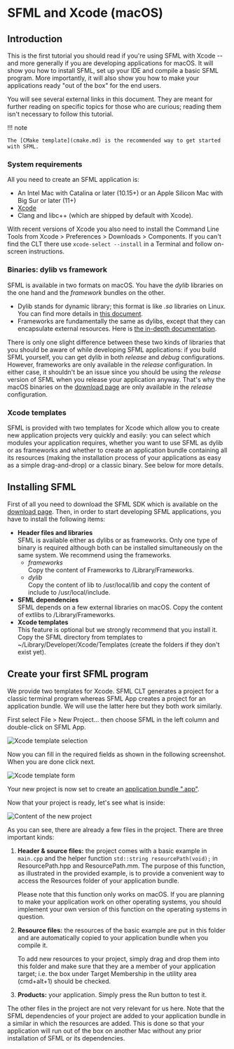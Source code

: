 # SFML and Xcode (macOS)

## Introduction

This is the first tutorial you should read if you're using SFML with Xcode -- and more generally if you are developing applications for macOS.
It will show you how to install SFML, set up your IDE and compile a basic SFML program.
More importantly, it will also show you how to make your applications ready "out of the box" for the end users.

You will see several external links in this document.
They are meant for further reading on specific topics for those who are curious; reading them isn't necessary to follow this tutorial.

!!! note

    The [CMake template](cmake.md) is the recommended way to get started with SFML.

### System requirements

All you need to create an SFML application is:

- An Intel Mac with Catalina or later (10.15+) or an Apple Silicon Mac with Big Sur or later (11+)
- [Xcode](https://developer.apple.com/xcode/ "Download Xcode")
- Clang and libc++ (which are shipped by default with Xcode).

With recent versions of Xcode you also need to install the Command Line Tools from Xcode > Preferences > Downloads > Components.
If you can't find the CLT there use `xcode-select --install` in a Terminal and follow on-screen instructions.

### Binaries: dylib vs framework

SFML is available in two formats on macOS.
You have the _dylib_ libraries on the one hand and the _framework_ bundles on the other.

- Dylib stands for dynamic library; this format is like _.so_ libraries on Linux.
You can find more details in [this document](https://developer.apple.com/library/mac/#documentation/DeveloperTools/Conceptual/DynamicLibraries/ "Go to Apple's documentation about dylib").
- Frameworks are fundamentally the same as dylibs, except that they can encapsulate external resources.
Here is [the in-depth documentation](https://developer.apple.com/library/mac/#documentation/MacOSX/Conceptual/BPFrameworks/Frameworks.html "Go to Apple's documentation about framework").

There is only one slight difference between these two kinds of libraries that you should be aware of while developing SFML applications: if you build SFML yourself, you can get dylib in both _release_ and _debug_ configurations.
However, frameworks are only available in the _release_ configuration.
In either case, it shouldn't be an issue since you should be using the _release_ version of SFML when you release your application anyway.
That's why the macOS binaries on the [download page](https://www.sfml-dev.org/download.php "Go to the download page") are only available in the _release_ configuration.

### Xcode templates

SFML is provided with two templates for Xcode which allow you to create new application projects very quickly and easily: you can select which modules your application requires, whether you want to use SFML as dylib or as frameworks and whether to create an application bundle containing all its resources (making the installation process of your applications as easy as a simple drag-and-drop) or a classic binary.
See below for more details.

## Installing SFML

First of all you need to download the SFML SDK which is available on the [download page](https://www.sfml-dev.org/download.php "Go to the download page").
Then, in order to start developing SFML applications, you have to install the following items:

- **Header files and libraries**  
    SFML is available either as dylibs or as frameworks.
    Only one type of binary is required although both can be installed simultaneously on the same system.
    We recommend using the frameworks.
    - _frameworks_  
        Copy the content of Frameworks to /Library/Frameworks.
    - _dylib_  
        Copy the content of lib to /usr/local/lib and copy the content of include to /usr/local/include.
- **SFML dependencies**  
    SFML depends on a few external libraries on macOS.
    Copy the content of extlibs to /Library/Frameworks.
- **Xcode templates**  
    This feature is optional but we strongly recommend that you install it.
    Copy the SFML directory from templates to ~/Library/Developer/Xcode/Templates (create the folders if they don't exist yet).

## Create your first SFML program

We provide two templates for Xcode. SFML CLT generates a project for a classic terminal program whereas SFML App creates a project for an application bundle.
We will use the latter here but they both work similarly.

First select File > New Project... then choose SFML in the left column and double-click on SFML App.

![Xcode template selection](https://www.sfml-dev.org/tutorials/2.6/images/start-osx-new-project.png "Xcode template selection")

Now you can fill in the required fields as shown in the following screenshot.
When you are done click next.

![Xcode template form](https://www.sfml-dev.org/tutorials/2.6/images/start-osx-new-project-settings.png "Xcode template form")

Your new project is now set to create an [application bundle ".app"](https://developer.apple.com/library/mac/#documentation/CoreFoundation/Conceptual/CFBundles/BundleTypes/BundleTypes.html "Go to Apple's documentation
about application bundle").

Now that your project is ready, let's see what is inside:

![Content of the new project](https://www.sfml-dev.org/tutorials/2.6/images/start-osx-window.png "Content of the new project")

As you can see, there are already a few files in the project.
There are three important kinds:

1. **Header & source files:** the project comes with a basic example in `main.cpp` and the helper function `std::string resourcePath(void);` in ResourcePath.hpp and ResourcePath.mm.
    The purpose of this function, as illustrated in the provided example, is to provide a convenient way to access the Resources folder of your application bundle.

    Please note that this function only works on macOS.
    If you are planning to make your application work on other operating systems, you should implement your own version of this function on the operating systems in question.
2. **Resource files:** the resources of the basic example are put in this folder and are automatically copied to your application bundle when you compile it.

    To add new resources to your project, simply drag and drop them into this folder and make sure that they are a member of your application target; i.e. the box under Target Membership in the utility area (cmd+alt+1) should be checked.
3. **Products:** your application.
    Simply press the Run button to test it.

The other files in the project are not very relevant for us here.
Note that the SFML dependencies of your project are added to your application bundle in a similar in which the resources are added.
This is done so that your application will run out of the box on another Mac without any prior installation of SFML or its dependencies.

